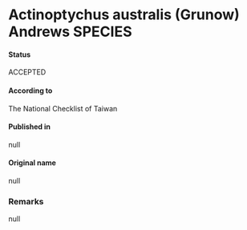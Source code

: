 Actinoptychus australis (Grunow) Andrews SPECIES
=======

#### Status
ACCEPTED

#### According to
The National Checklist of Taiwan

#### Published in
null

#### Original name
null

### Remarks
null